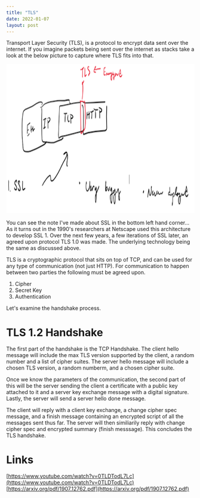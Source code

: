 ```yaml
---
title: "TLS"
date: 2022-01-07
layout: post
---
```



Transport Layer Security (TLS), is a protocol to encrypt data sent over the internet. If you imagine packets being sent over the internet as stacks take a look at the below picture to capture where TLS fits into that. 

<p align="center">
  <img src="../assets/imgs/tls.png" width="800" height="400" />
</p>

You can see the note I've made about SSL in the bottom left hand corner... As it turns out in the 1990's researchers at Netscape used this architecture to develop SSL 1. Over the next few years, a few iterations of SSL later, an agreed upon protocol TLS 1.0 was made. The underlying technology being the same as discussed above. 

TLS is a cryptographic protocol that sits on top of TCP, and can be used for any type of communication (not just HTTP). For communication to happen between two parties the following must be agreed upon.

1. Cipher
2. Secret Key
3. Authentication

Let's examine the handshake process.

# TLS 1.2 Handshake

The first part of the handshake is the TCP Handshake. The client hello message will include the max TLS version supported by the client, a random number and a list of cipher suites. The server hello message will include a chosen TLS version, a random numberm, and a chosen cipher suite.

Once we know the parameters of the communication, the second part of this will be the server sending the client a certificate with a public key attached to it and a server key exchange message with a digital signature. Lastly, the server will send a server hello done message.

The client will reply with a client key exchange, a change cipher spec message, and a finish message containing an encrypted script of all the messages sent thus far. The server will then similiarily reply with change cipher spec and encrypted summary (finish messsage). This concludes the TLS handshake.

# Links
[https://www.youtube.com/watch?v=0TLDTodL7Lc](https://www.youtube.com/watch?v=0TLDTodL7Lc)  
[https://arxiv.org/pdf/1907.12762.pdf](https://arxiv.org/pdf/1907.12762.pdf)
